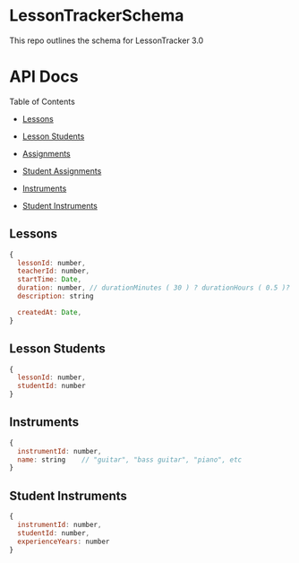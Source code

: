 # LessonTrackerSchema
This repo outlines the schema for LessonTracker 3.0 

# API Docs

Table of Contents

- [Lessons](#lessons)
- [Lesson Students](#lesson-students)
- [Assignments](#assignments)
- [Student Assignments](#students-assignments)

- [Instruments](#instruments)
- [Student Instruments](#student-instruments)


<a id="lessons"></a>
## Lessons 


```javascript
{
  lessonId: number,
  teacherId: number,
  startTime: Date,
  duration: number, // durationMinutes ( 30 ) ? durationHours ( 0.5 )?
  description: string

  createdAt: Date,
}
```

<a id="lesson-students"></a>
## Lesson Students

```javascript
{
  lessonId: number,
  studentId: number
}
```


<a id="instruments"></a>
## Instruments

```javascript
{
  instrumentId: number,
  name: string    // "guitar", "bass guitar", "piano", etc
}
```


<a id="student-instruments"></a>
## Student Instruments

```javascript
{
  instrumentId: number,
  studentId: number,
  experienceYears: number
}
```
